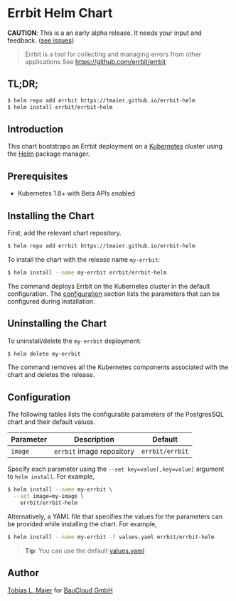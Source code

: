 # Errbit Helm Chart

**CAUTION**: This is a an early alpha release. It needs your input and feedback. ([see issues](https://github.com/tmaier/errbit-helm/issues))

> Errbit is a tool for collecting and managing errors from other applications
See <https://github.com/errbit/errbit>

## TL;DR;

```bash
$ helm repo add errbit https://tmaier.github.io/errbit-helm
$ helm install errbit/errbit-helm
```

## Introduction

This chart bootstraps an Errbit deployment on a [Kubernetes](http://kubernetes.io) cluster using the [Helm](https://helm.sh) package manager.

## Prerequisites

- Kubernetes 1.8+ with Beta APIs enabled

## Installing the Chart

First, add the relevant chart repository.

```bash
$ helm repo add errbit https://tmaier.github.io/errbit-helm
```

To install the chart with the release name `my-errbit`:

```bash
$ helm install --name my-errbit errbit/errbit-helm
```

The command deploys Errbit on the Kubernetes cluster in the default configuration. The [configuration](#configuration) section lists the parameters that can be configured during installation.

## Uninstalling the Chart

To uninstall/delete the `my-errbit` deployment:

```bash
$ helm delete my-errbit
```

The command removes all the Kubernetes components associated with the chart and deletes the release.

## Configuration

The following tables lists the configurable parameters of the PostgresSQL chart and their default values.

| Parameter | Description | Default |
| --------- | ----------- | ------- |
| `image` | `errbit` image repository | `errbit/errbit` |

Specify each parameter using the `--set key=value[,key=value]` argument to `helm install`. For example,

```bash
$ helm install --name my-errbit \
  --set image=my-image \
    errbit/errbit-helm
```

Alternatively, a YAML file that specifies the values for the parameters can be provided while installing the chart. For example,

```bash
$ helm install --name my-errbit -f values.yaml errbit/errbit-helm
```

> **Tip**: You can use the default [values.yaml](values.yaml)

## Author

[Tobias L. Maier](http://tobiasmaier.info) for [BauCloud GmbH](https://www.baucloud.com)
